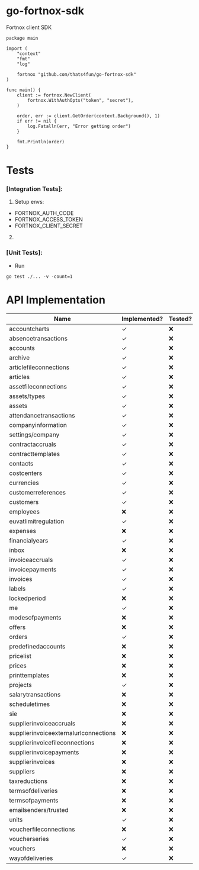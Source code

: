 # go-fortnox-sdk

Fortnox client SDK

```
package main

import (
	"context"
	"fmt"
	"log"

	fortnox "github.com/thats4fun/go-fortnox-sdk"
)

func main() {
	client := fortnox.NewClient(
		fortnox.WithAuthOpts("token", "secret"),
	)

	order, err := client.GetOrder(context.Background(), 1)
	if err != nil {
		log.Fatalln(err, "Error getting order")
	}

	fmt.Println(order)
}

```

# Tests

### [Integration Tests]:

1. Setup envs:

- FORTNOX_AUTH_CODE
- FORTNOX_ACCESS_TOKEN
- FORTNOX_CLIENT_SECRET

2.

### [Unit Tests]:

- Run

```
go test ./... -v -count=1
```

# API Implementation

| Name                                   | Implemented? | Tested?   | 
|----------------------------------------|-------------|-----------| 
| accountcharts                          | ✓           | ❌         |  
| absencetransactions                    | ✓           | ❌         |   
| accounts                               | ✓           | ❌         |  
| archive                                | ✓           | ❌         |  
| articlefileconnections                 | ✓           | ❌         |  
| articles                               | ✓           | ❌         |  
| assetfileconnections                   | ✓           | ❌         |  
| assets/types                           | ✓           | ❌         |  
| assets                                 | ✓           | ❌         |  
| attendancetransactions                 | ✓           | ❌         |  
| companyinformation                     | ✓           | ❌         |  
| settings/company                       | ✓           | ❌         |  
| contractaccruals                       | ✓           | ❌         |  
| contracttemplates                      | ✓           | ❌         |  
| contacts                               | ✓            | ❌         |  
| costcenters                            | ✓           | ❌         |  
| currencies                             | ✓           | ❌         |  
| customerreferences                     | ✓           | ❌         |  
| customers                              | ✓           | ❌         |  
| employees                              | ❌           | ❌         |  
| euvatlimitregulation                   | ✓           | ❌         |  
| expenses                               | ❌           | ❌         |  
| financialyears                         | ✓           | ❌         |  
| inbox                                  | ❌           | ❌         |  
| invoiceaccruals                        | ✓           | ❌         |  
| invoicepayments                        | ✓           | ❌         |  
| invoices                               | ✓           | ❌         |  
| labels                                 | ✓           | ❌         |  
| lockedperiod                           | ❌           | ❌         |  
| me                                     | ✓           | ❌         |  
| modesofpayments                        | ❌           | ❌         |  
| offers                                 | ❌           | ❌         |  
| orders                                 | ✓           | ❌         |  
| predefinedaccounts                     | ❌           | ❌         |  
| pricelist                              | ❌           | ❌         |  
| prices                                 | ❌           | ❌         |  
| printtemplates                         | ❌           | ❌         |  
| projects                               | ✓           | ❌         |  
| salarytransactions                     | ❌           | ❌         |  
| scheduletimes                          | ❌           | ❌         |  
| sie                                    | ❌           | ❌         |  
| supplierinvoiceaccruals                | ❌           | ❌         |  
| supplierinvoiceexternalurlconnections  | ❌           | ❌         |  
| supplierinvoicefileconnections         | ❌           | ❌         |  
| supplierinvoicepayments                | ❌           | ❌         |  
| supplierinvoices                       | ❌           | ❌         |  
| suppliers                              | ❌           | ❌         |  
| taxreductions                          | ❌           | ❌         |  
| termsofdeliveries                      | ❌           | ❌         |  
| termsofpayments                        | ❌           | ❌         |  
| emailsenders/trusted                   | ❌           | ❌         |  
| units                                  | ✓           | ❌         |  
| voucherfileconnections                 | ❌           | ❌         |  
| voucherseries                          | ✓           | ❌         |  
| vouchers                               | ❌           | ❌         |  
| wayofdeliveries                        | ✓           | ❌         |  
